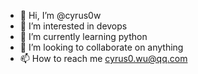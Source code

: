 - 👋 Hi, I’m @cyrus0w
- 👀 I’m interested in devops
- 🌱 I’m currently learning python
- 💞️ I’m looking to collaborate on anything
- 📫 How to reach me cyrus0.wu@qq.com

<!--
**cyrus0w/cyrus0w** is a ✨ _special_ ✨ repository because its `README.md` (this file) appears on your GitHub profile.

Here are some ideas to get you started:

- 🔭 I’m currently working on ...
- 🌱 I’m currently learning ...
- 👯 I’m looking to collaborate on ...
- 🤔 I’m looking for help with ...
- 💬 Ask me about ...
- 📫 How to reach me: ...
- 😄 Pronouns: ...
- ⚡ Fun fact: ...
-->
